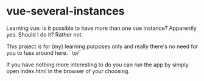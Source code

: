 # vue-several-instances
Learning vue: is it possible to have more than one vue instance? Apparently yes. Should I do it? Rather not.

This project is for (my) learning purposes only and really there's no need for you to fuss around here. ¯\\_o_/¯

If you have nothing more interesting to do you can run the app by simply open index.html in the browser of your choosing.
